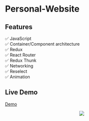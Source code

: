# Personal-Website

## Features
:white_check_mark: JavaScript <br/>
:white_check_mark: Container/Component architecture <br/>
:white_check_mark: Redux <br/>
:white_check_mark: React Router <br/>
:white_check_mark: Redux Thunk <br/>
:white_check_mark: Networking <br/>
:white_check_mark: Reselect<br/>
:white_check_mark: Animation<br/>

## Live Demo
[Demo](https://minida-cccbf.firebaseapp.com/)

<p align="center">
    <a href="art/launcher.png">
        <img src="https://user-images.githubusercontent.com/26871154/41097444-98b8ec94-6a60-11e8-9f4b-4c396adf1de9.png"/>
    </a>
</p>
